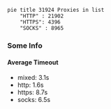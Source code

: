 
```mermaid
pie title 31924 Proxies in list
    "HTTP" : 21902
    "HTTPS": 4396
    "SOCKS" : 8965
```

### Some Info
#### Average Timeout

- mixed: 3.1s
- http: 1.6s
- https: 8.7s
- socks: 6.5s